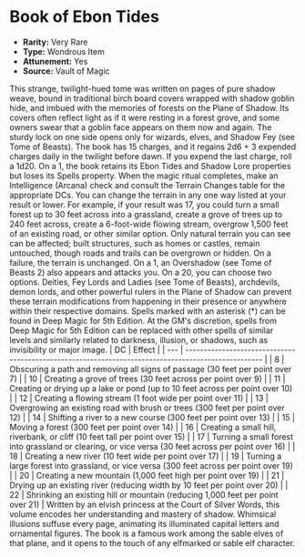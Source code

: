 # Book of Ebon Tides

- **Rarity:** Very Rare
- **Type:** Wondrous Item
- **Attunement:** Yes
- **Source:** Vault of Magic

This strange, twilight-hued tome was written on pages of pure shadow weave, bound in traditional birch board covers wrapped with shadow goblin hide, and imbued with the memories of forests on the Plane of Shadow. Its covers often reflect light as if it were resting in a forest grove, and some owners swear that a goblin face appears on them now and again. The sturdy lock on one side opens only for wizards, elves, and Shadow Fey (see Tome of Beasts). The book has 15 charges, and it regains 2d6 + 3 expended charges daily in the twilight before dawn. If you expend the last charge, roll a 1d20. On a 1, the book retains its Ebon Tides and Shadow Lore properties but loses its Spells property. When the magic ritual completes, make an Intelligence (Arcana) check and consult the Terrain Changes table for the appropriate DCs. You can change the terrain in any one way listed at your result or lower. For example, if your result was 17, you could turn a small forest up to 30 feet across into a grassland, create a grove of trees up to 240 feet across, create a 6-foot-wide flowing stream, overgrow 1,500 feet of an existing road, or other similar option. Only natural terrain you can see can be affected; built structures, such as homes or castles, remain untouched, though roads and trails can be overgrown or hidden. On a failure, the terrain is unchanged. On a 1, an Overshadow (see Tome of Beasts 2) also appears and attacks you. On a 20, you can choose two options. Deities, Fey Lords and Ladies (see Tome of Beasts), archdevils, demon lords, and other powerful rulers in the Plane of Shadow can prevent these terrain modifications from happening in their presence or anywhere within their respective domains. Spells marked with an asterisk (*) can be found in Deep Magic for 5th Edition. At the GM's discretion, spells from Deep Magic for 5th Edition can be replaced with other spells of similar levels and similarly related to darkness, illusion, or shadows, such as invisibility or major image. | DC | Effect |
| --- | --------------------------------------------------------------------------------------------------- |
| 8 | Obscuring a path and removing all signs of passage (30 feet per point over 7) |
| 10 | Creating a grove of trees (30 feet across per point over 9) |
| 11 | Creating or drying up a lake or pond (up to 10 feet across per point over 10) |
| 12 | Creating a flowing stream (1 foot wide per point over 11) |
| 13 | Overgrowing an existing road with brush or trees (300 feet per point over 12) |
| 14 | Shifting a river to a new course (300 feet per point over 13) |
| 15 | Moving a forest (300 feet per point over 14) |
| 16 | Creating a small hill, riverbank, or cliff (10 feet tall per point over 15) |
| 17 | Turning a small forest into grassland or clearing, or vice versa (30 feet across per point over 16) |
| 18 | Creating a new river (10 feet wide per point over 17) |
| 19 | Turning a large forest into grassland, or vice versa (300 feet across per point over 19) |
| 20 | Creating a new mountain (1,000 feet high per point over 19) |
| 21 | Drying up an existing river (reducing width by 10 feet per point over 20) |
| 22 | Shrinking an existing hill or mountain (reducing 1,000 feet per point over 21) | Written by an elvish princess at the Court of Silver Words, this volume encodes her understanding and mastery of shadow. Whimsical illusions suffuse every page, animating its illuminated capital letters and ornamental figures. The book is a famous work among the sable elves of that plane, and it opens to the touch of any elfmarked or sable elf character.
